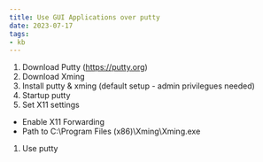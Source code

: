 ```yaml
---
title: Use GUI Applications over putty
date: 2023-07-17
tags: 
- kb
---
```



1. Download Putty (https://putty.org)
1. Download Xming 
1. Install putty & xming (default setup - admin privilegues needed) 
1. Startup putty
1. Set X11 settings
  * Enable X11 Forwarding
  * Path to C:\Program Files (x86)\Xming\Xming.exe
1. Use putty